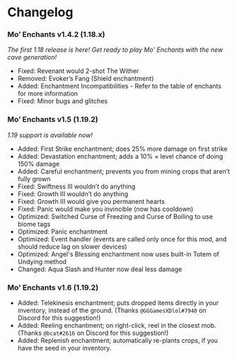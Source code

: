 # Changelog
### Mo’ Enchants v1.4.2 (1.18.x)
*The first 1.18 release is here! Get ready to play Mo’ Enchants with the new cave generation!*
-   Fixed: Revenant would 2-shot The Wither
-   Removed: Evoker’s Fang (Shield enchantment)
-   Added: Enchantment Incompatibilities - Refer to the table of enchants for more information
-   Fixed: Minor bugs and glitches

### Mo’ Enchants v1.5 (1.19.2)
*1.19 support is available now!*
- Added: First Strike enchantment; does 25% more damage on first strike
- Added: Devastation enchantment; adds a 10% × level chance of doing 150% damage
- Added: Careful enchantment; prevents you from mining crops that aren’t fully grown
- Fixed: Swiftness III wouldn’t do anything
- Fixed: Growth III wouldn’t do anything
- Fixed: Growth III would give you permanent hearts
- Fixed: Panic would make you invincible (now has cooldown)
- Optimized: Switched Curse of Freezing and Curse of Boiling to use biome tags
- Optimized: Panic enchantment
- Optimized: Event handler (events are called only once for this mod, and should reduce lag on slower devices)
- Optimized: Angel's Blessing enchantment now uses built-in Totem of Undying method
- Changed: Aqua Slash and Hunter now deal less damage

### Mo' Enchants v1.6 (1.19.2)
- Added: Telekinesis enchantment; puts dropped items directly in your inventory, instead of the ground. (Thanks `@GGGamesXDlol#7940` on Discord for this suggestion!)
- Added: Reeling enchantment; on right-click, reel in the closest mob. (Thanks `@bcat#2616` on Discord for this suggestion!)
- Added: Replenish enchantment; automatically re-plants crops, if you have the seed in your inventory.